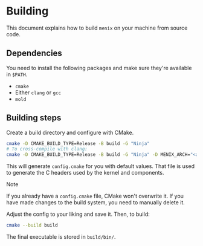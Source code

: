 # Building
This document explains how to build `menix` on your machine from source code.

## Dependencies
You need to install the following packages and make sure they're available in `$PATH`.

- `cmake`
- Either `clang` or `gcc`
- `mold`

## Building steps
Create a build directory and configure with CMake.

```sh
cmake -D CMAKE_BUILD_TYPE=Release -B build -G "Ninja"
# To cross-compile with clang:
cmake -D CMAKE_BUILD_TYPE=Release -B build -G "Ninja" -D MENIX_ARCH="<arch>" -D CMAKE_C_COMPILER="clang"
```

This will generate `config.cmake` for you with default values. That file is
used to generate the C headers used by the kernel and components.

> [!Note]
> If you already have a `config.cmake` file, CMake won't overwrite it.
> If you have made changes to the build system, you need to manually delete it.

Adjust the config to your liking and save it.
Then, to build:
```sh
cmake --build build
```

The final executable is stored in `build/bin/`.
